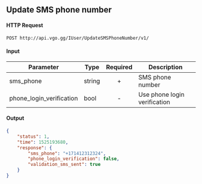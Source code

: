 ## Update SMS phone number

#### HTTP Request

`POST http://api.vgo.gg/IUser/UpdateSMSPhoneNumber/v1/`

#### Input

Parameter | Type | Required   | Description
--------- | -----| :--------: | -----------
sms_phone | string | + | SMS phone number
phone_login_verification | bool | - | Use phone login verification
    
#### Output

```json
{
    "status": 1,
    "time": 1525193680,
    "response": {
        "sms_phone": "+171412312324",
        "phone_login_verification": false,
        "validation_sms_sent": true
    }
}
```

